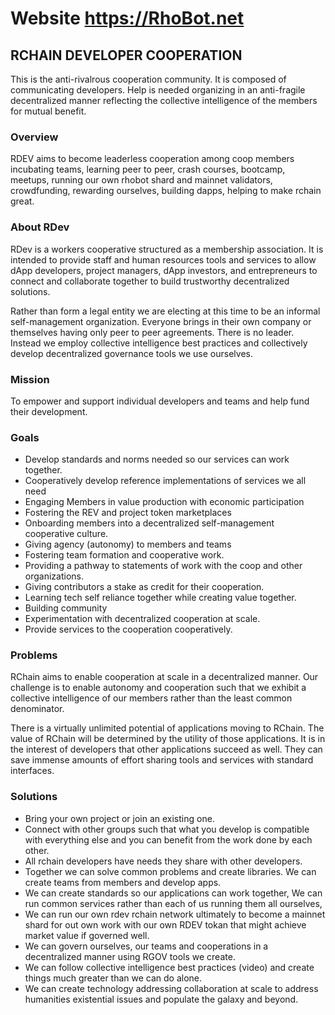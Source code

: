 # Website https://RhoBot.net

## RCHAIN DEVELOPER COOPERATION 

This is the anti-rivalrous cooperation community. It is composed of communicating developers. Help is needed  organizing in an anti-fragile decentralized manner reflecting the collective intelligence of the members for mutual benefit.


### Overview
RDEV aims to become leaderless cooperation among coop members incubating teams, learning peer to peer, crash courses, bootcamp, meetups, running our own rhobot shard and mainnet validators, crowdfunding, rewarding ourselves, building dapps, helping to make rchain great.


### About RDev
RDev is a workers cooperative structured as a membership association.  It is intended to provide staff and human resources tools and services to allow dApp developers, project managers, dApp investors, and entrepreneurs to connect and collaborate together to build trustworthy decentralized solutions.

Rather than form a legal entity we are electing at this time to be an informal self-management organization. Everyone brings in their own company or themselves having only peer to peer agreements. There is no leader. Instead we employ collective intelligence best practices and collectively develop decentralized governance tools we use ourselves.


### Mission
To empower and support individual developers and teams and help fund their development.


### Goals
- Develop standards and norms needed so our services can work together.
- Cooperatively develop reference implementations of services we all need
- Engaging Members in value production with economic participation
- Fostering the REV and project token marketplaces
- Onboarding members into a decentralized self-management cooperative culture.
- Giving agency (autonomy) to members and teams
- Fostering team formation and cooperative work.
- Providing a pathway to statements of work with the coop and other organizations.
- Giving contributors a stake as credit for their cooperation.
- Learning tech self reliance together while creating value together.
- Building community
- Experimentation with decentralized cooperation at scale.
- Provide services to the cooperation cooperatively.


### Problems 
RChain aims to enable cooperation at scale in a decentralized manner. Our challenge is to enable autonomy and cooperation such that we exhibit a collective intelligence of our members rather than the least common denominator.

There is a virtually unlimited potential of applications moving to RChain. The value of RChain will be determined by the utility of those applications. It is in the interest of developers that other applications succeed as well. They can save immense amounts of effort sharing tools and services with standard interfaces.


### Solutions
- Bring your own project or join an existing one. 
- Connect with other groups such that what you develop is compatible with everything else and you can benefit from the work done by each other. 
- All rchain developers have needs they share with other developers. 
- Together we can solve common problems and create libraries. We can create teams from members and develop apps. 
- We can create standards so our applications can work together, We can run common services rather than each of us running them all ourselves, 
- We can run our own rdev rchain network ultimately to become a mainnet shard for out own work with our own RDEV tokan that might achieve market value if governed well. 
- We can govern ourselves, our teams and cooperations in a decentralized manner using RGOV tools we create.
- We can follow collective intelligence best practices (video) and create things much greater than we can do alone. 
- We can create technology addressing collaboration at scale to address humanities existential issues and populate the galaxy and beyond.

